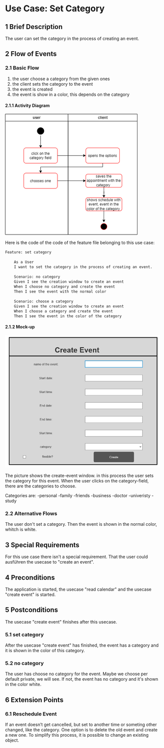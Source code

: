 # Use Case: Set Category
## 1 Brief Description

The user can set the category in the process of creating an event. 
## 2 Flow of Events

### 2.1 Basic Flow

  1. the user choose a category from the given ones
  2. the client sets the category to the event
  3. the event is created 
  4. the event is show in a color, this depends on the category
 
#### 2.1.1 Activity Diagram

![OUCD] 

Here is the code of the code of the feature file belonging to this use case:

```feature 
Feature: set category

    As a User 
    I want to set the category in the process of creating an event.

    Scenario: no category
    Given I see the creation window to create an event
    When I choose no category and create the event
    Then I see the event with the normal color

    Scenario: choose a category
    Given I see the creation window to create an event
    When I choose a category and create the event
    Then I see the event in the color of the category      
```

#### 2.1.2 Mock-up 

![OUCA]

The picture shows the create-event window. in this process the user sets the category for this event. When the user clicks on the category-field, there are the categories to choose. 

Categories are:
-personal
-family
-friends
-business
-doctor
-univeristy
-study

### 2.2 Alternative Flows
  
The user don't set a category. Then the event is shown in the normal color, whitch is white.

## 3 Special Requirements

For this use case there isn't a special requirement. That the user could ausführen the usecase to "create an event".
## 4 Preconditions

The application is started, the usecase "read calendar" and the usecase "create event" is started.

## 5 Postconditions
The usecase "create event" finishes after this usecase.

### 5.1 set category
After the usecase "create event" has finished, the event has a category and it is shown in the color of this category.

### 5.2 no category
The user has choose no category for the event. Maybe we choose per default private, we will see. If not, the event has no category and it's shown in the color white.

## 6 Extension Points

### 6.1 Reschedule Event

If an event doesn’t get cancelled, but set to another time or someting other changed, like the category. One option is to delete the old event and create a new one. To simplify this process, it is possible to change an existing object.

<!-- Picture-Link definitions: -->
[OUCA]: https://github.com/Jennif6r/PlanIt-Docs/blob/main/docs/Usecases/wireframe-createEvent.png
[OUCD]: https://github.com/Jennif6r/PlanIt-Docs/blob/main/docs/Usecases/uc4-ActivityDiagram.png